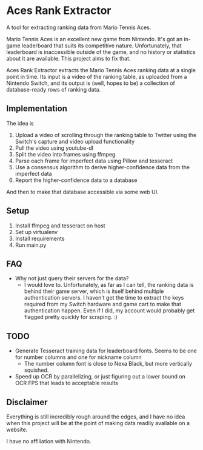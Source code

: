 # Aces Rank Extractor

A tool for extracting ranking data from Mario Tennis Aces.

Mario Tennis Aces is an excellent new game from Nintendo. It's got an in-game leaderboard that suits its competitive 
nature. Unfortunately, that leaderboard is inaccessible outside of the game, and no history or statistics about it are 
available. This project aims to fix that.

Aces Rank Extractor extracts the Mario Tennis Aces ranking data at a single point in time. Its input is a video of the
ranking table, as uploaded from a Nintendo Switch, and its output is (well, hopes to be) a collection of database-ready
rows of ranking data.

## Implementation

The idea is

1. Upload a video of scrolling through the ranking table to Twitter using the Switch's capture and video upload
functionality
1. Pull the video using youtube-dl
1. Split the video into frames using ffmpeg
1. Parse each frame for imperfect data using Pillow and tesseract
1. Use a consensus algorithm to derive higher-confidence data from the imperfect data
1. Report the higher-confidence data to a database

And then to make that database accessible via some web UI.

## Setup

1. Install ffmpeg and tesseract on host
1. Set up virtualenv
1. Install requirements
1. Run main.py

## FAQ

* Why not just query their servers for the data?
    * I would love to. Unfortunately, as far as I can tell, the ranking data is behind their game server, which is
    itself behind multiple authentication servers. I haven't got the time to extract the keys required from my Switch
    hardware and game cart to make that authentication happen. Even if I did, my account would probably get flagged
    pretty quickly for scraping. :)

## TODO

* Generate Tesseract training data for leaderboard fonts. Seems to be one for number columns and one for nickname 
column
    * The number column font is close to Nexa Black, but more vertically squished.
* Speed up OCR by parallelizing, or just figuring out a lower bound on OCR FPS that leads to acceptable results

## Disclaimer

Everything is still incredibly rough around the edges, and I have no idea when this project will be at the point of
making data readily available on a website.

I have no affiliation with Nintendo.
